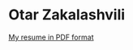 # Otar Zakalashvili

[My resume in PDF format](https://github.com/otarza/resume/blob/master/Otar%20Zakalashvili%20-%20Senior%20Drupal%20Developer.pdf)

